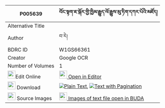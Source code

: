 |P005639|བོང་སྟག་ཇ་སྐོར་གྱི་ཁྱིམ་རྒྱུད་ལོ་རྒྱུས་མུ་ཏིག་དཀར་པོའི་མཛོད། 
| --- | --- 
|Alternative Title |
|Author| བ་རེ།
|BDRC ID | W1GS66361
|Creator | Google OCR
|Number of Volumes| 1
|<img width="25" src="https://img.icons8.com/color/25/000000/edit-property.png">Edit Online| [<img width="25" src="https://avatars.githubusercontent.com/u/45091458?s=200&v=4"> Open in Editor](http://editor.openpecha.org/P005639)
|<img width="25" src="https://img.icons8.com/fluent/48/000000/download-2.png"/>  Download | [![](https://img.icons8.com/color/20/000000/txt.png)Plain Text](https://github.com/Openpecha/P005639/releases/download/v1/bong_tak_ja_kor_gyi_khyimgyu_l_plain_P005639.zip), [![](https://img.icons8.com/color/20/000000/txt.png)Text with Pagination](https://github.com/Openpecha/P005639/releases/download/v1/bong_tak_ja_kor_gyi_khyimgyu_l_pages_P005639.zip)
|<img width="25" src="https://img.icons8.com/plasticine/100/000000/pictures-folder.png"/>  Source Images | [<img width="25" src="https://library.bdrc.io/icons/BUDA-small.svg"> Images of text file open in BUDA](https://library.bdrc.io/show/bdr:W1GS66361)